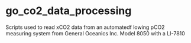 # go_co2_data_processing
Scripts used to read xCO2 data from an automatedf lowing pCO2 measuring system from General Oceanics Inc. Model 8050 with a LI-7810
